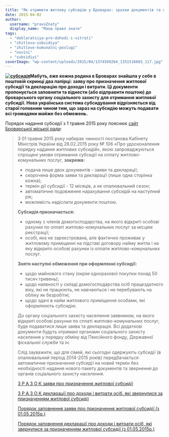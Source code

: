 ```yaml
---
title: "Як отримати житлову субсидію у Броварах: зразки документів та порядок їх заповнення"
date: 2015-04-02
author: 
  username: "pravoZnaty"
  display_name: "Маєш право знати"
tags: 
  - "deklaratsiya-pro-dohodi-i-vitrati"
  - "zhitlova-subsidiya"
  - "zhitlovo-komunalni-poslugi"
  - "novini"
  - "subsidiyi"
coverImage: "wp-content/uploads/2015/04/1374569264_1351516603_117.jpg"
---
```


**[![субсидія](https://mpz.brovary.org/wp-content/uploads/2015/04/1374569264_1351516603_117.jpg)](https://mpz.brovary.org/wp-content/uploads/2015/04/1374569264_1351516603_117.jpg)Мабуть, вже кожна родина в Броварах знайшла у себе в поштовій скринці два папірці: заяву про призначення житлової субсидії та декларацію про доходи і витрати. Ці документи пропонується заповнити та віднести (або відправити поштою) до броварського органу соціального захисту для отримання житлової субсидії. Нова українська система субсидування відрізняється від старої головним чином тим, що зараз на субсидію можуть подавати всі громадяни майже без обмежень.**

Порядок надання субсидії з 1 травня 2015 року пояснює [сайт Броварської міської ради](http://www.brovary.kiev.ua/uvaga-novii-poryadok-nadannya-zhitlovo%D1%97-subsid%D1%96%D1%97-z-01-travnya-2015-roku-0):

> З 01 травня 2015 року набирає чинності постанова Кабінету Міністрів України від 28.02.2015 року № 106 «Про удосконалення порядку надання житлових субсидій», якою запроваджуються спрощені умови отримання субсидії на оплату житлово-комунальних послуг, **зокрема:**
> 
> - подача лише двох документів - заяви та декларації;
> - скорочена форма заяви та декларації (лише одна сторінка кожна);
> - термін дії субсидії - 12 місяців, а не опалювальний сезон;
> - автоматичне подовження нарахування субсидій на наступний рік;
> - можливість надіслати документи поштою.
> 
> **Субсидія призначається:**
> 
> - одному з членів домогосподарства, на якого відкриті особові рахунки по оплаті житлово-комунальних послуг за місцем реєстрації;
> - особі, яка не зареєстрована, але фактично проживає у житловому приміщенні на підставі договору найму житла і на яку відкрито особові рахунки із оплати житлово-комунальних послуг.
> 
> **Знято наступні обмеження при оформленні субсидії:**
> 
> - щодо майнового стану (окрім одноразової покупки понад 50 тисяч гривень);
> - щодо наявності у складі домогосподарства осіб працездатного віку, які не працюють, не навчаються і не перебувають на обліку як безробітні;
> - щодо здачі в найм житлового приміщення особами, які оформлюють субсидію.
> 
> До органу соціального захисту населення заявником, на якого відкриті особові рахунки по сплаті житлово-комунальних послуг, буде подаватися лише заява та декларація. Всі додаткові документи будуть отримані органами соціального захисту населення у порядку обміну від Пенсійного фонду, Державної фіскальної служби та ін.
> 
> Слід зауважити, що для сімей, які сьогодні одержують субсидії (в опалювальний період 2014-2015 років) передбачається автоматичне призначення субсидії на новий термін без необхідності надання нового пакету документів та звернення до органів соціального захисту населення.
> 
> [З Р А З О К заяви про призначення житлової субсидії](https://onedrive.live.com/redir?resid=72571393d4771099!2993&authkey=!AOGPEmektHoCnpQ&ithint=file%2cdoc) 
> 
> [З Р А З О К декларації про доходи і витрати осіб, які звернулися за призначенням житлової субсидії](https://onedrive.live.com/redir?resid=72571393d4771099!2994&authkey=!AN-YXg8lwMVK5vA&ithint=file%2cdoc)
> 
> [Порядок заповнення заяви про призначення житлової субсидії (з 01.05.2015р.)](https://onedrive.live.com/redir?resid=72571393d4771099!2995&authkey=!AOBcMSR5UicAJeo&ithint=file%2cdoc)
> 
> [Порядок заповнення декларації про доходи і витрати осіб, які звернулися за призначенням житлової субсидії (з 01.05.2015р.)](https://onedrive.live.com/redir?resid=72571393d4771099!2996&authkey=!AGswnAiXoE7G1PA&ithint=file%2cdoc)
